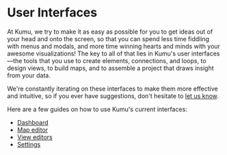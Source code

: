 # User Interfaces

At Kumu, we try to make it as easy as possible for you to get ideas out of your head and onto the screen, so that you can spend less time fiddling with menus and modals, and more time winning hearts and minds with your awesome visualizations! The key to all of that lies in Kumu's user interfaces—the tools that you use to create elements, connections, and loops, to design views, to build maps, and to assemble a project that draws insight from your data.

We're constantly iterating on these interfaces to make them more effective and intuitive, so if you ever have suggestions, don't hesitate to [let us know](/about/where-can-i-get-help.md).

Here are a few guides on how to use Kumu's current interfaces:

- [Dashboard](/overview/dashboard.md)
- [Map editor](/overview/map-editor.md)
- [View editors](/overview/view-editors.md)
- [Settings](/overview/settings.md)
